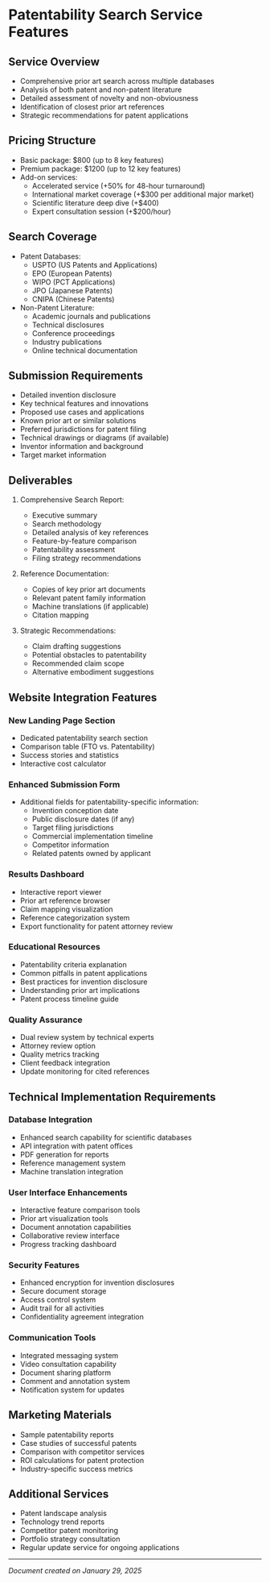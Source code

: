 # Patentability Search Service Features

## Service Overview
- Comprehensive prior art search across multiple databases
- Analysis of both patent and non-patent literature
- Detailed assessment of novelty and non-obviousness
- Identification of closest prior art references
- Strategic recommendations for patent applications

## Pricing Structure
- Basic package: $800 (up to 8 key features)
- Premium package: $1200 (up to 12 key features)
- Add-on services:
  - Accelerated service (+50% for 48-hour turnaround)
  - International market coverage (+$300 per additional major market)
  - Scientific literature deep dive (+$400)
  - Expert consultation session (+$200/hour)

## Search Coverage
- Patent Databases:
  - USPTO (US Patents and Applications)
  - EPO (European Patents)
  - WIPO (PCT Applications)
  - JPO (Japanese Patents)
  - CNIPA (Chinese Patents)
- Non-Patent Literature:
  - Academic journals and publications
  - Technical disclosures
  - Conference proceedings
  - Industry publications
  - Online technical documentation

## Submission Requirements
- Detailed invention disclosure
- Key technical features and innovations
- Proposed use cases and applications
- Known prior art or similar solutions
- Preferred jurisdictions for patent filing
- Technical drawings or diagrams (if available)
- Inventor information and background
- Target market information

## Deliverables
1. Comprehensive Search Report:
   - Executive summary
   - Search methodology
   - Detailed analysis of key references
   - Feature-by-feature comparison
   - Patentability assessment
   - Filing strategy recommendations

2. Reference Documentation:
   - Copies of key prior art documents
   - Relevant patent family information
   - Machine translations (if applicable)
   - Citation mapping

3. Strategic Recommendations:
   - Claim drafting suggestions
   - Potential obstacles to patentability
   - Recommended claim scope
   - Alternative embodiment suggestions

## Website Integration Features

### New Landing Page Section
- Dedicated patentability search section
- Comparison table (FTO vs. Patentability)
- Success stories and statistics
- Interactive cost calculator

### Enhanced Submission Form
- Additional fields for patentability-specific information:
  - Invention conception date
  - Public disclosure dates (if any)
  - Target filing jurisdictions
  - Commercial implementation timeline
  - Competitor information
  - Related patents owned by applicant

### Results Dashboard
- Interactive report viewer
- Prior art reference browser
- Claim mapping visualization
- Reference categorization system
- Export functionality for patent attorney review

### Educational Resources
- Patentability criteria explanation
- Common pitfalls in patent applications
- Best practices for invention disclosure
- Understanding prior art implications
- Patent process timeline guide

### Quality Assurance
- Dual review system by technical experts
- Attorney review option
- Quality metrics tracking
- Client feedback integration
- Update monitoring for cited references

## Technical Implementation Requirements

### Database Integration
- Enhanced search capability for scientific databases
- API integration with patent offices
- PDF generation for reports
- Reference management system
- Machine translation integration

### User Interface Enhancements
- Interactive feature comparison tools
- Prior art visualization tools
- Document annotation capabilities
- Collaborative review interface
- Progress tracking dashboard

### Security Features
- Enhanced encryption for invention disclosures
- Secure document storage
- Access control system
- Audit trail for all activities
- Confidentiality agreement integration

### Communication Tools
- Integrated messaging system
- Video consultation capability
- Document sharing platform
- Comment and annotation system
- Notification system for updates

## Marketing Materials
- Sample patentability reports
- Case studies of successful patents
- Comparison with competitor services
- ROI calculations for patent protection
- Industry-specific success metrics

## Additional Services
- Patent landscape analysis
- Technology trend reports
- Competitor patent monitoring
- Portfolio strategy consultation
- Regular update service for ongoing applications

---
*Document created on January 29, 2025*
